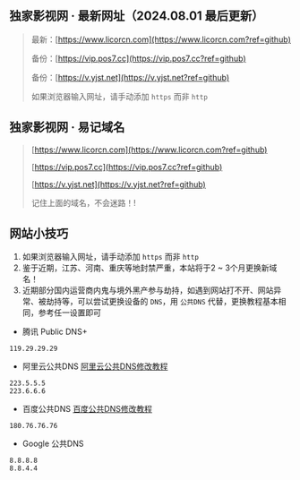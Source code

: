## 独家影视网 · 最新网址（2024.08.01 最后更新）
> 最新：[https://www.licorcn.com](https://www.licorcn.com?ref=github)
>
> 备份：[https://vip.pos7.cc](https://vip.pos7.cc?ref=github)
> 
> 备份：[https://v.yjst.net](https://v.yjst.net?ref=github)
> 
> 如果浏览器输入网址，请手动添加 `https` 而非 `http`

## 独家影视网 · 易记域名
> [https://www.licorcn.com](https://www.licorcn.com?ref=github)
> 
> [https://vip.pos7.cc](https://vip.pos7.cc?ref=github)
> 
> [https://v.yjst.net](https://v.yjst.net?ref=github)
> 
> 记住上面的域名，不会迷路！!

## 网站小技巧
1. 如果浏览器输入网址，请手动添加 `https` 而非 `http`
2. 鉴于近期，江苏、河南、重庆等地封禁严重，本站将于2 ~ 3个月更换新域名！
3. 近期部分国内运营商内鬼与境外黑产参与劫持，如遇到网站打不开、网站异常、被劫持等，可以尝试更换设备的 `DNS`，用 `公共DNS` 代替，更换教程基本相同，参考任一设置即可

* 腾讯 Public DNS+
```
119.29.29.29
```

* 阿里云公共DNS [阿里云公共DNS修改教程](https://www.alidns.com/knowledge?type=SETTING_DOCS#user_windows)
```
223.5.5.5
223.6.6.6
```

* 百度公共DNS [百度公共DNS修改教程](https://dudns.baidu.com/index.html)
```
180.76.76.76
```

* Google 公共DNS
```
8.8.8.8
8.8.4.4
```
